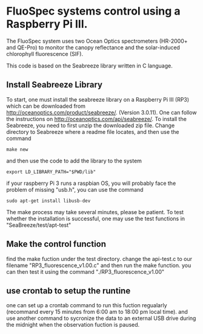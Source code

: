 # FluoSpec systems control using a Raspberry Pi III.

The FluoSpec system uses two Ocean Optics spectrometers (HR-2000+ and QE-Pro) to monitor the canopy reflectance and the solar-induced chlorophyll fluorescence (SIF).

This code is based on the Seabreeze library written in C language.

## Install Seabreeze Library
To start, one must install the seabreeze library on a Raspberry Pi III (RP3) which can be downloaded from http://oceanoptics.com/product/seabreeze/. (Version 3.0.11). One can follow the instructions on http://oceanoptics.com/api/seabreeze/.
To install the Seabreeze, you need to first unzip the downloaded zip file. Change directory to Seabreeze where a readme file locates, and then use the command
<pre><code>make new</code></pre>
and then use the code to add the library to the system
<pre><code>export LD_LIBRARY_PATH="$PWD/lib"</code></pre>
if your raspberry Pi 3 runs a raspbian OS, you will probably face the problem of missing "usb.h", you can use the command 
<pre><code>sudo apt-get install libusb-dev</code></pre>
The make process may take several minutes, please be patient.
To test whether the installation is successful, one may use the test functions in "SeaBreeze/test/apt-test"

## Make the control function
find the make fuction under the test directory. change the api-test.c to our filename "RP3_fluorescence_v1.00.c" and then run the make function. you can then test it using the command "./RP3_fluorescence_v1.00"

## use crontab to setup the runtine
one can set up a crontab command to run this fuction regualarly (recommand every 15 minutes from 6:00 am to 18:00 pm local time). and use another command to sycronize the data to an external USB drive during the midnight when the observation fuction is paused.

